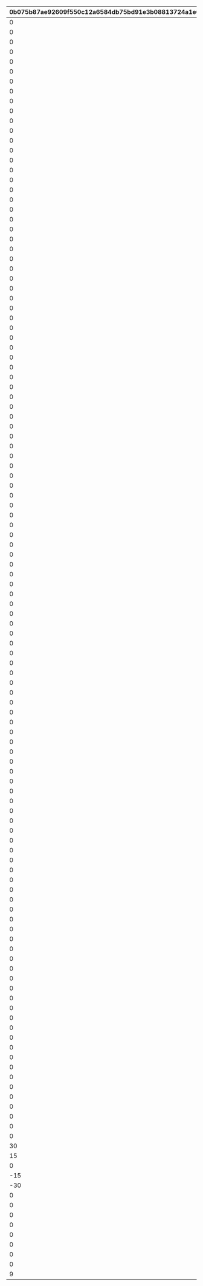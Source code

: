 |0b075b87ae92609f550c12a6584db75bd91e3b08813724a1e092891168b38515|2b6fb0294c714bfa1919f5f10ed32333f57b6c16c2e85c0016f17b371f5a03f4|b70f30520e8c5240648edcaf113f18732f5b385ed1ab80195c879654615488e1|8cd22972da8ac4bd9674c3292806f05c3520c6ab5ff23f677e67d5f6970652b5|f2062e724cb5aa1904553f0defb61083a3336b93c94dee58c811559a397cd64a|3086f4696fabdff767f8cf7be2600da5dc813d3c4694bfdd2491b7cb55122f3b|4a371e500a9f2511f87a838b2f583a5d907d5287500018a61aec1ad61e20fda1|41137c78c23abab52886b8efd65b68b57bec00799653d2aa88d85637d22dd5c4|dd863b23925f79000a50a0b50aba583fb629cc0138a616cbc4762011e07fabc3|
| --- | --- | --- | --- | --- | --- | --- | --- | --- |
|0|0|1101001|21|0|0|600|0|1101002|
|0|0|1101002|22|0|0|2400|600|1101003|
|0|0|1101003|20|50|0|1|-1500|1|
|0|0|1101011|21|0|0|900|0|1101012|
|0|0|1101012|22|0|0|2100|700|1101013|
|0|0|1101013|20|200|0|1|-1500|1|
|0|0|1101021|21|0|0|400|0|1101022|
|0|0|1101022|22|0|0|2000|500|1101023|
|0|0|1101023|20|350|0|1|-1500|1|
|0|0|1101031|21|0|0|1000|0|1101032|
|0|0|1101032|22|0|0|1800|900|1101033|
|0|0|1101033|20|500|0|1|-1500|1|
|0|0|1101041|21|0|0|500|0|1101042|
|0|0|1101042|22|0|0|1600|800|1101043|
|0|0|1101043|20|750|0|1|-1500|1|
|0|2|1101101|1|2|0|1|2|25|
|0|0|1102001|20|-100|0|1|-2000|1|
|0|2|1102101|1|10|0|1|2|20|
|0|2|1102102|10|0|0|2|0|200000|
|0|0|1103001|21|0|0|500|0|1103002|
|0|2|1103002|3|0|0|0|0|1000|
|0|2|1202001|2|0|0|3|3000|-15|
|0|1|1204001|2|0|0|3|30000|15|
|0|1|1205001|2|0|0|3|30000|10|
|0|1|1206001|2|0|0|3|30000|10|
|0|1|1207001|2|0|0|3|30000|10|
|0|1|1208001|2|0|0|2|3000|15|
|0|1|1209001|2|0|0|1|3000|25|
|0|1|1210001|2|0|0|2|3000|10|
|0|0|1210002|21|0|0|3000|0|1210003|
|0|1|1210003|2|0|0|1|30000|15|
|0|1|1211001|2|0|0|2|3000|-10|
|0|0|1211002|21|0|0|3000|0|1211003|
|0|2|1211003|2|0|0|1|30000|-15|
|0|2|1213001|2|0|0|1|30000|-10|
|0|2|1213002|2|0|0|2|30000|-10|
|0|2|1214001|2|0|0|3|1500|-25|
|0|2|1216001|2|0|0|3|3000|-20|
|0|1|1218001|2|0|0|3|30000|20|
|0|1|1219001|2|0|0|3|30000|15|
|0|1|1220001|2|0|0|3|30000|15|
|0|1|1221001|2|0|0|3|30000|15|
|0|1|1222001|2|0|0|2|3000|20|
|0|1|1223001|2|0|0|1|3000|30|
|0|1|1224001|2|0|0|2|3000|15|
|0|0|1224002|21|0|0|3000|0|1224003|
|0|1|1224003|2|0|0|1|30000|20|
|0|1|1225001|2|0|0|2|3000|-10|
|0|0|1225002|21|0|0|3000|0|1225003|
|0|2|1225003|2|0|0|1|30000|-20|
|0|2|1227001|2|0|0|1|30000|-15|
|0|2|1227002|2|0|0|2|30000|-15|
|0|2|1228001|2|0|0|3|1500|-35|
|0|1|1229001|2|0|0|3|30000|20|
|0|1|1230001|2|0|0|2|3000|20|
|0|0|1230002|21|0|0|3000|0|1230003|
|0|1|1230003|2|0|0|1|30000|50|
|0|2|1232001|2|0|0|3|3000|-25|
|0|1|1234001|2|0|0|3|30000|25|
|0|1|1235001|2|0|0|3|30000|20|
|0|1|1236001|2|0|0|3|30000|20|
|0|1|1237001|2|0|0|3|30000|20|
|0|1|1238001|2|0|0|2|3000|25|
|0|1|1239001|2|0|0|1|3000|35|
|0|1|1240001|2|0|0|2|3000|20|
|0|0|1240002|21|0|0|3000|0|1240003|
|0|1|1240003|2|0|0|1|30000|25|
|0|1|1241001|2|0|0|2|3000|-10|
|0|0|1241002|21|0|0|3000|0|1241003|
|0|2|1241003|2|0|0|1|30000|-25|
|0|2|1242001|2|0|0|1|30000|-20|
|0|2|1242002|2|0|0|2|30000|-20|
|0|2|1244001|2|0|0|3|1500|-75|
|0|1|1246001|2|0|0|3|30000|20|
|0|1|1247001|2|0|0|3|30000|30|
|0|0|1247002|21|0|0|3000|0|1247003|
|0|1|1247003|2|0|0|1|3000|25|
|0|1|1248001|2|0|0|1|3000|75|
|0|2|1249001|2|0|0|3|1500|-90|
|0|1|2101001|2|0|0|2|30000|10|
|0|1|2102001|2|0|0|2|30000|10|
|0|2|2103001|2|0|0|2|3000|-15|
|0|2|2103002|2|0|0|3|3000|-15|
|0|2|2105001|2|0|0|3|3000|-25|
|0|1|2107001|2|0|0|3|30000|25|
|0|1|2108001|2|0|0|3|30000|10|
|0|1|2109001|2|0|0|3|30000|10|
|0|1|2110001|2|0|0|3|30000|10|
|0|1|2111001|2|0|0|2|3000|15|
|0|1|2112001|2|0|0|1|3000|25|
|0|1|2113001|2|0|0|2|3000|10|
|0|0|2113002|21|0|0|3000|0|2113003|
|0|1|2113003|2|0|0|1|30000|25|
|0|1|2114001|2|0|0|2|3000|-10|
|0|1|2114002|21|0|0|3000|0|2114003|
|0|2|2114003|2|0|0|1|30000|-25|
|0|2|2116001|2|0|0|1|30000|-10|
|0|2|2116002|2|0|0|2|30000|-10|
|0|2|2117001|2|0|0|3|1500|-50|
|0|0|3301001|21|0|0|300|0|3301002|
|0|0|3301002|20|20|0|2|30|1|
|0|2|3301101|1|100|0|1|1|0|
|0|2|3302001|1|40|0|1|1|0|
|0|2|3302002|1|60|0|1|1|0|
|0|2|3303001|1|12|0|1|1|0|
|0|2|3303002|1|28|0|1|1|0|
|0|2|3304001|1|40|0|1|1|0|
|0|2|3304002|1|100|0|1|1|0|
|0|0|3305001|21|0|0|200|0|3305011|
|0|0|3305002|21|0|0|200|0|3305012|
|0|0|3305003|21|0|0|200|0|3305013|
|0|0|3305004|21|0|0|200|0|3305014|
|0|0|3305005|21|0|0|200|0|3305015|
|0|0|3305006|21|0|0|200|0|3305016|
|30|0|3305011|20|15|0|2|26|1|
|15|0|3305012|20|8|0|2|29|1|
|0|0|3305013|20|0|0|2|30|1|
|-15|0|3305014|20|-8|0|2|29|1|
|-30|0|3305015|20|-15|0|2|26|1|
|0|1|3305016|10|0|0|1|180|30000|
|0|2|3305101|1|20|0|1|1|0|
|0|0|3402001|20|29|0|2|274|1|
|0|3|3402101|11|0|0|2000|0|500000|
|0|0|3403001|21|0|0|200|0|3403002|
|0|1|3403002|10|0|0|1|0|200000|
|0|3|4001001|4|0|0|0|0|0|
|0|3|4001002|1|0|0|0|0|99999|
|9|3|4002001|1|9|9|9|9|99999|